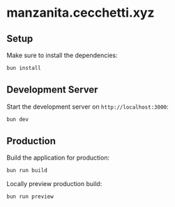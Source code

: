 # manzanita.cecchetti.xyz

## Setup

Make sure to install the dependencies:

```bash
bun install
```

## Development Server

Start the development server on `http://localhost:3000`:

```bash
bun dev
```

## Production

Build the application for production:

```bash
bun run build
```

Locally preview production build:

```bash
bun run preview
```
